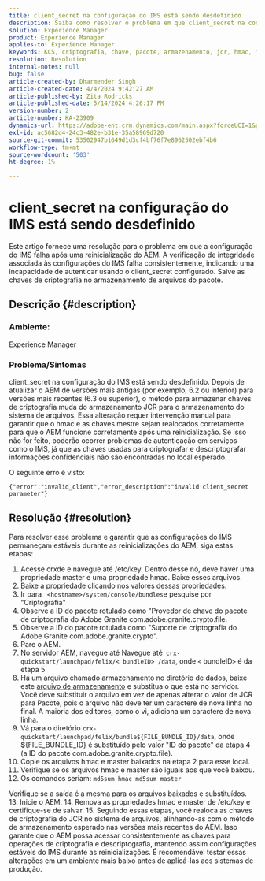 ```yaml
---
title: client_secret na configuração do IMS está sendo desdefinido
description: Saiba como resolver o problema em que client_secret na configuração do IMS está ficando indefinido. Salve as chaves de criptografia no armazenamento de arquivos do pacote.
solution: Experience Manager
product: Experience Manager
applies-to: Experience Manager
keywords: KCS, criptografia, chave, pacote, armazenamento, jcr, hmac, mestre
resolution: Resolution
internal-notes: null
bug: false
article-created-by: Dharmender Singh
article-created-date: 4/4/2024 9:42:27 AM
article-published-by: Zita Rodricks
article-published-date: 5/14/2024 4:26:17 PM
version-number: 2
article-number: KA-23909
dynamics-url: https://adobe-ent.crm.dynamics.com/main.aspx?forceUCI=1&pagetype=entityrecord&etn=knowledgearticle&id=e9786ba5-67f2-ee11-904b-6045bd04ed02
exl-id: ac5682d4-24c3-482e-b31e-35a58969d720
source-git-commit: 53502947b1649d1d3cf4bf76f7e8962502ebf4b6
workflow-type: tm+mt
source-wordcount: '503'
ht-degree: 1%

---
```


# client_secret na configuração do IMS está sendo desdefinido


Este artigo fornece uma resolução para o problema em que a configuração do IMS falha após uma reinicialização do AEM. A verificação de integridade associada às configurações do IMS falha consistentemente, indicando uma incapacidade de autenticar usando o client_secret configurado. Salve as chaves de criptografia no armazenamento de arquivos do pacote.

## Descrição {#description}


### Ambiente:

Experience Manager

### Problema/Sintomas

client_secret na configuração do IMS está sendo desdefinido.
Depois de atualizar o AEM de versões mais antigas (por exemplo, 6.2 ou inferior) para versões mais recentes (6.3 ou superior), o método para armazenar chaves de criptografia muda do armazenamento JCR para o armazenamento do sistema de arquivos. Essa alteração requer intervenção manual para garantir que o hmac e as chaves mestre sejam realocados corretamente para que o AEM funcione corretamente após uma reinicialização. Se isso não for feito, poderão ocorrer problemas de autenticação em serviços como o IMS, já que as chaves usadas para criptografar e descriptografar informações confidenciais não são encontradas no local esperado.

O seguinte erro é visto:


```
{"error":"invalid_client","error_description":"invalid client_secret parameter"}
```



## Resolução {#resolution}


Para resolver esse problema e garantir que as configurações do IMS permaneçam estáveis durante as reinicializações do AEM, siga estas etapas:

1. Acesse crxde e navegue até /etc/key. Dentro desse nó, deve haver uma propriedade master e uma propriedade hmac. Baixe esses arquivos.
2. Baixe a propriedade clicando nos valores dessas propriedades.
3. Ir para ` <hostname>/system/console/bundles`e pesquise por &quot;Criptografia&quot;
4. Observe a ID do pacote rotulado como &quot;Provedor de chave do pacote de criptografia do Adobe Granite com.adobe.granite.crypto.file.
5. Observe a ID do pacote rotulada como &quot;Suporte de criptografia do Adobe Granite com.adobe.granite.crypto&quot;.
6. Pare o AEM.
7. No servidor AEM, navegue até Navegue até` crx-quickstart/launchpad/felix/< bundleID> /data`, onde `<`  bundleID`>`  é da etapa 5
8. Há um arquivo chamado armazenamento no diretório de dados, baixe este [arquivo de armazenamento](https://raw.githubusercontent.com/cqsupport/fix-instructions/master/move-crypto-keys/storage) e substitua o que está no servidor. Você deve substituir o arquivo em vez de apenas alterar o valor de JCR para Pacote, pois o arquivo não deve ter um caractere de nova linha no final. A maioria dos editores, como o vi, adiciona um caractere de nova linha.
9. Vá para o diretório `crx-quickstart/launchpad/felix/bundle${FILE_BUNDLE_ID}/data`, onde ${FILE_BUNDLE_ID} é substituído pelo valor &quot;ID do pacote&quot; da etapa 4 (a ID do pacote com.adobe.granite.crypto.file).
10. Copie os arquivos hmac e master baixados na etapa 2 para esse local.
11. Verifique se os arquivos hmac e master são iguais aos que você baixou.
12. Os comandos seriam: `md5sum hmac md5sum master` 

   Verifique se a saída é a mesma para os arquivos baixados e substituídos.
13. Inicie o AEM.
14. Remova as propriedades hmac e master de /etc/key e certifique-se de salvar.
15. Seguindo essas etapas, você realoca as chaves de criptografia do JCR no sistema de arquivos, alinhando-as com o método de armazenamento esperado nas versões mais recentes do AEM. Isso garante que o AEM possa acessar consistentemente as chaves para operações de criptografia e descriptografia, mantendo assim configurações estáveis do IMS durante as reinicializações. É recomendável testar essas alterações em um ambiente mais baixo antes de aplicá-las aos sistemas de produção.

